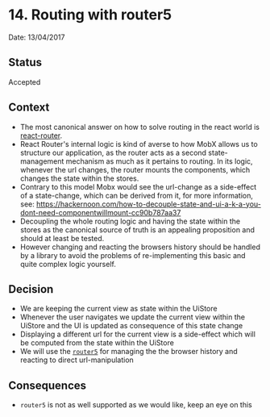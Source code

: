 # 14. Routing with router5

Date: 13/04/2017

## Status

Accepted

## Context

* The most canonical answer on how to solve routing in the react world is [react-router](https://github.com/ReactTraining/react-router).
* React Router's internal logic is kind of averse to how MobX allows us to structure our application, as the router acts
as a second state-management mechanism as much as it pertains to routing. In its logic, whenever the url changes,
the router mounts the components, which changes the state within the stores.
* Contrary to this model Mobx would see the url-change as a side-effect of a state-change, which can be derived from it,
for more information, see: https://hackernoon.com/how-to-decouple-state-and-ui-a-k-a-you-dont-need-componentwillmount-cc90b787aa37
* Decoupling the whole routing logic and having the state within the stores as the canonical source of truth is an
appealing proposition and should at least be tested.
* However changing and reacting the browsers history should be handled by a library to avoid the problems of re-implementing
this basic and quite complex logic yourself.

## Decision

* We are keeping the current view as state within the UiStore
* Whenever the user navigates we update the current view within the UiStore and the UI is updated as consequence of
this state change
* Displaying a different url for the current view is a side-effect which will be computed from the state within the UiStore
* We will use the [`router5`](https://github.com/router5/router5/) for managing the the browser history and reacting
to direct url-manipulation

## Consequences

* `router5` is not as well supported as we would like, keep an eye on this
